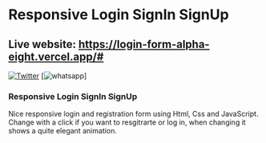 # Responsive Login SignIn SignUp

## Live website: https://login-form-alpha-eight.vercel.app/#


[![Twitter](https://img.shields.io/twitter/url/https/github.com/nauvalazhar/bootstrap-5-login-page/.svg?style=social)](https://twitter.com/ShalemVajrapu) [![whatsapp](https://img.shields.io/badge/WhatsApp-25D366?style=for-the-badge&logo=whatsapp&logoColor=white)] 



### Responsive Login SignIn SignUp
Nice responsive login and registration form using Html, Css and JavaScript. Change with a click if you want to resgitrarte or log in, when changing it shows a quite elegant animation.



